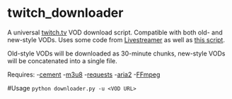 # twitch_downloader
A universal [twitch.tv](http://www.twitch.tv) VOD download script. Compatible with both old- and new-style VODs. Uses some code from [Livestreamer](https://github.com/chrippa/livestreamer) as well as [this script](https://gist.github.com/EhsanKia/0330132521ee3c6caf7e). 

Old-style VODs will be downloaded as 30-minute chunks, new-style VODs will be concatenated into a single file.

Requires:
-[cement](https://pypi.python.org/pypi/cement/2.4.0)
-[m3u8](https://pypi.python.org/pypi/m3u8/0.2.2)
-[requests](https://pypi.python.org/pypi/requests)
-[aria2](http://aria2.sourceforge.net/)
-[FFmpeg](https://www.ffmpeg.org/)

#Usage
`python downloader.py -u <VOD URL>`
